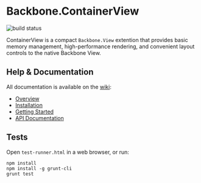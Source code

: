 # Backbone.ContainerView

![build status](https://api.travis-ci.org/gmac/backbone.containerview.png)

ContainerView is a compact `Backbone.View` extention that provides basic memory management, high-performance rendering, and convenient layout controls to the native Backbone View.

## Help & Documentation

All documentation is available on the [wiki](https://github.com/gmac/backbone.containerview/wiki):

- [Overview](https://github.com/gmac/backbone.containerview/wiki/Overview)
- [Installation](https://github.com/gmac/backbone.containerview/wiki/Installation)
- [Getting Started](https://github.com/gmac/backbone.containerview/wiki/Getting-Started)
- [API Documentation](https://github.com/gmac/backbone.containerview/wiki/API-Documentation)

## Tests

Open `test-runner.html` in a web browser, or run:

	npm install
	npm install -g grunt-cli
	grunt test